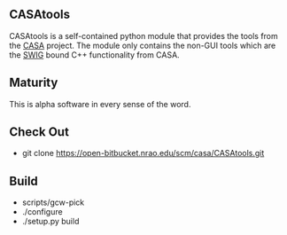 
## CASAtools

CASAtools is a self-contained python module that provides the tools from the [CASA](http://casa.nrao.edu/) project. The module only contains the non-GUI tools which are the [SWIG](http://swig.org) bound C++ functionality from CASA.

## Maturity

This is alpha software in every sense of the word.

## Check Out

* git clone https://open-bitbucket.nrao.edu/scm/casa/CASAtools.git

## Build

* scripts/gcw-pick
* ./configure
* ./setup.py build


